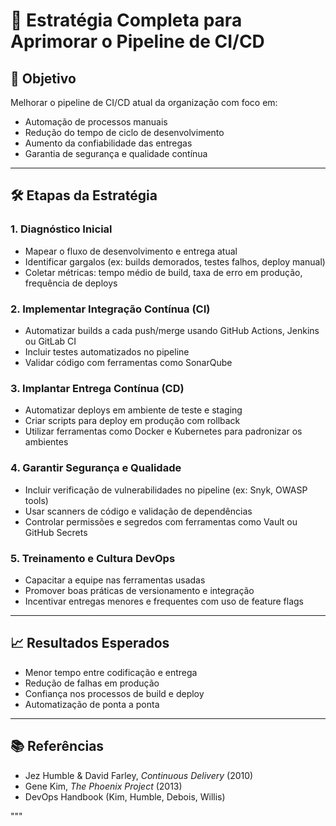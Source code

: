 # 📘 Estratégia Completa para Aprimorar o Pipeline de CI/CD

## 🎯 Objetivo

Melhorar o pipeline de CI/CD atual da organização com foco em:
- Automação de processos manuais
- Redução do tempo de ciclo de desenvolvimento
- Aumento da confiabilidade das entregas
- Garantia de segurança e qualidade contínua

---

## 🛠️ Etapas da Estratégia

### 1. Diagnóstico Inicial
- Mapear o fluxo de desenvolvimento e entrega atual
- Identificar gargalos (ex: builds demorados, testes falhos, deploy manual)
- Coletar métricas: tempo médio de build, taxa de erro em produção, frequência de deploys

### 2. Implementar Integração Contínua (CI)
- Automatizar builds a cada push/merge usando GitHub Actions, Jenkins ou GitLab CI
- Incluir testes automatizados no pipeline
- Validar código com ferramentas como SonarQube

### 3. Implantar Entrega Contínua (CD)
- Automatizar deploys em ambiente de teste e staging
- Criar scripts para deploy em produção com rollback
- Utilizar ferramentas como Docker e Kubernetes para padronizar os ambientes

### 4. Garantir Segurança e Qualidade
- Incluir verificação de vulnerabilidades no pipeline (ex: Snyk, OWASP tools)
- Usar scanners de código e validação de dependências
- Controlar permissões e segredos com ferramentas como Vault ou GitHub Secrets

### 5. Treinamento e Cultura DevOps
- Capacitar a equipe nas ferramentas usadas
- Promover boas práticas de versionamento e integração
- Incentivar entregas menores e frequentes com uso de feature flags

---

## 📈 Resultados Esperados

- Menor tempo entre codificação e entrega
- Redução de falhas em produção
- Confiança nos processos de build e deploy
- Automatização de ponta a ponta

---

## 📚 Referências
- Jez Humble & David Farley, *Continuous Delivery* (2010)
- Gene Kim, *The Phoenix Project* (2013)
- DevOps Handbook (Kim, Humble, Debois, Willis)

"""

